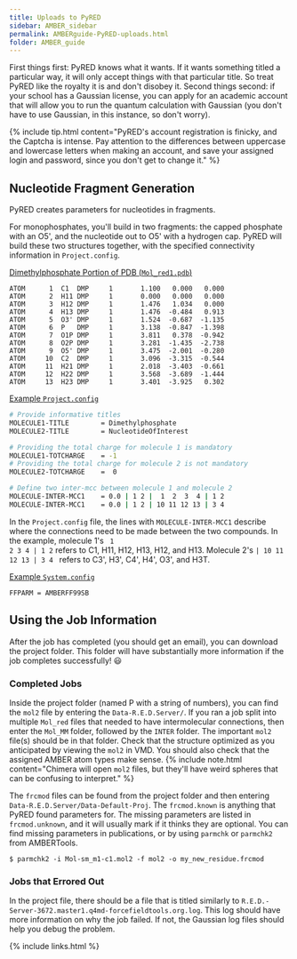 ```yaml
---
title: Uploads to PyRED
sidebar: AMBER_sidebar
permalink: AMBERguide-PyRED-uploads.html
folder: AMBER_guide
---
```


<link rel="stylesheet" href="css/theme-orange.css">

First things first: PyRED knows what it wants.
If it wants something titled a particular way, it will only accept things
with that particular title.
So treat PyRED like the royalty it is and don't disobey it.
Second things second: if your school has a Gaussian license, you can apply for
an academic account that will allow you to run the quantum calculation with
Gaussian (you don't have to use Gaussian, in this instance, so don't worry).

{% include tip.html content="PyRED's account registration is finicky,
and the Captcha is intense. Pay attention to the differences between uppercase
and lowercase letters when making an account, and save your assigned login and
password, since you don't get to change it." %}

## Nucleotide Fragment Generation
PyRED creates parameters for nucleotides in fragments.

For monophosphates, you'll build in two fragments: the capped phosphate with
an O5', and the nucleotide out to O5' with a hydrogen cap.
PyRED will build these two structures together, with the specified connectivity
information in `Project.config`.

<u> Dimethylphosphate Portion of PDB (<code>Mol_red1.pdb</code>) </u>
```
ATOM      1  C1  DMP     1       1.100   0.000   0.000
ATOM      2  H11 DMP     1       0.000   0.000   0.000
ATOM      3  H12 DMP     1       1.476   1.034   0.000
ATOM      4  H13 DMP     1       1.476  -0.484   0.913
ATOM      5  O3' DMP     1       1.524  -0.687  -1.135  
ATOM      6  P   DMP     1       3.138  -0.847  -1.398  
ATOM      7  O1P DMP     1       3.811   0.378  -0.942  
ATOM      8  O2P DMP     1       3.281  -1.435  -2.738  
ATOM      9  O5' DMP     1       3.475  -2.001  -0.280
ATOM     10  C2  DMP     1       3.096  -3.315  -0.544
ATOM     11  H21 DMP     1       2.018  -3.403  -0.661
ATOM     12  H22 DMP     1       3.568  -3.689  -1.444
ATOM     13  H23 DMP     1       3.401  -3.925   0.302
```

<u> Example <code>Project.config</code> </u>
```bash
# Provide informative titles
MOLECULE1-TITLE        = Dimethylphosphate
MOLECULE2-TITLE        = NucleotideOfInterest

# Providing the total charge for molecule 1 is mandatory
MOLECULE1-TOTCHARGE    = -1
# Providing the total charge for molecule 2 is not mandatory
MOLECULE2-TOTCHARGE    =  0

# Define two inter-mcc between molecule 1 and molecule 2
MOLECULE-INTER-MCC1    = 0.0 | 1 2 |  1  2  3  4 | 1 2
MOLECULE-INTER-MCC1    = 0.0 | 1 2 | 10 11 12 13 | 3 4
```

In the `Project.config` file, the lines with `MOLECULE-INTER-MCC1`
describe where the connections need to be made between the two compounds.
In the example, molecule 1's <code> 1  2  3  4 | 1 2</code> refers to C1, H11,
H12, H13, H12, and H13. Molecule 2's <code>| 10 11 12 13 | 3 4 </code> refers
to C3', H3', C4', H4', O3', and H3T.

<u> Example `System.config` </u>
```
FFPARM = AMBERFF99SB
```

## Using the Job Information
After the job has completed (you should get an email), you can download the
project folder.
This folder will have substantially more information if the job completes
successfully! &#x1F603;

### Completed Jobs
Inside the project folder (named P with a string of numbers), you can find the
`mol2` file by entering the `Data-R.E.D.Server/`.
If you ran a job split into multiple `Mol_red` files that needed to have
intermolecular connections, then enter the `Mol_MM` folder, followed by the
`INTER` folder.
The important `mol2` file(s) should be in that folder.
Check that the structure optimized as you anticipated by viewing the `mol2` in
VMD.
You should also check that the assigned AMBER atom types make sense.
{% include note.html content="Chimera will open `mol2` files, but they'll
have weird spheres that can be confusing to interpret." %}

The `frcmod` files can be found from the project folder and then entering
`Data-R.E.D.Server/Data-Default-Proj`.
The `frcmod.known` is anything that PyRED found parameters for.
The missing parameters are listed in `frcmod.unknown`, and it will usually
mark if it thinks they are optional.
You can find missing parameters in publications, or by using `parmchk`
or `parmchk2` from AMBERTools.
```
$ parmchk2 -i Mol-sm_m1-c1.mol2 -f mol2 -o my_new_residue.frcmod
```

### Jobs that Errored Out
In the project file, there should be a file that is titled similarly to
`R.E.D.-Server-3672.master1.q4md-forcefieldtools.org.log`.
This log should have more information on why the job failed.
If not, the Gaussian log files should help you debug the problem.

{% include links.html %}
